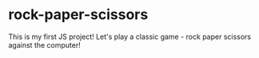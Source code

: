 # rock-paper-scissors
This is my first JS project! Let's play a classic game - rock paper scissors against the computer!